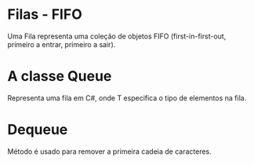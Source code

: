 # Filas - FIFO

Uma Fila representa uma coleção de objetos FIFO (first-in-first-out, primeiro a entrar, primeiro a sair).

# A classe Queue<T> 
Representa uma fila em C#, onde T especifica o tipo de elementos na fila.

# Dequeue 
Método é usado para remover a primeira cadeia de caracteres.
